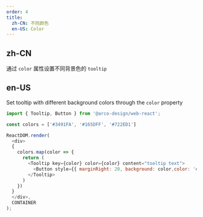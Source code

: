```yaml
---
order: 4
title:
  zh-CN: 不同颜色
  en-US: Color
---
```


## zh-CN

通过 `color` 属性设置不同背景色的 `tooltip`

## en-US

Set tooltip with different background colors through the `color` property

```js
import { Tooltip, Button } from '@arco-design/web-react';

const colors = ['#3491FA', '#165DFF', '#722ED1']

ReactDOM.render(
  <div>
  {
    colors.map(color => {
      return (
        <Tooltip key={color} color={color} content="tooltip text">
          <Button style={{ marginRight: 20, background: color,color: '#fff' }}>{color}</Button>
        </Tooltip>
      )
    })
  }
  </div>,
  CONTAINER
);
```

